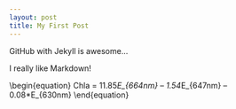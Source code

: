 ```yaml
---
layout: post
title: My First Post
---
```


GitHub with Jekyll is awesome... 

I really like Markdown!


\begin{equation}
Chla = 11.85*E_{664nm} – 1.54*E_{647nm} – 0.08*E_{630nm}
\end{equation}

